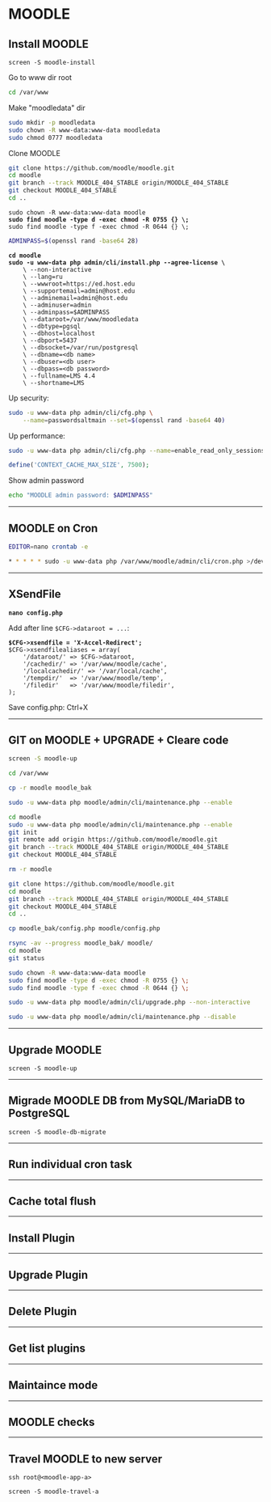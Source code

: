 # MOODLE



## Install MOODLE

```
screen -S moodle-install
```

Go to www dir root

```bash
cd /var/www
```

Make "moodledata" dir

```bash
sudo mkdir -p moodledata
sudo chown -R www-data:www-data moodledata
sudo chmod 0777 moodledata
```

Clone MOODLE

```bash
git clone https://github.com/moodle/moodle.git
cd moodle
git branch --track MOODLE_404_STABLE origin/MOODLE_404_STABLE
git checkout MOODLE_404_STABLE
cd ..
```

<pre class="language-bash"><code class="lang-bash">sudo chown -R www-data:www-data moodle
<strong>sudo find moodle -type d -exec chmod -R 0755 {} \;
</strong>sudo find moodle -type f -exec chmod -R 0644 {} \;
</code></pre>

```bash
ADMINPASS=$(openssl rand -base64 28)
```

<pre class="language-bash"><code class="lang-bash"><strong>cd moodle
</strong><strong>sudo -u www-data php admin/cli/install.php --agree-license \ 
</strong>    \ --non-interactive
    \ --lang=ru
    \ --wwwroot=https://ed.host.edu
    \ --supportemail=admin@host.edu
    \ --adminemail=admin@host.edu
    \ --adminuser=admin
    \ --adminpass=$ADMINPASS
    \ --dataroot=/var/www/moodledata
    \ --dbtype=pgsql
    \ --dbhost=localhost
    \ --dbport=5437
    \ --dbsocket=/var/run/postgresql
    \ --dbname=&#x3C;db name>
    \ --dbuser=&#x3C;db user>
    \ --dbpass=&#x3C;db password>
    \ --fullname=LMS 4.4
    \ --shortname=LMS
</code></pre>

Up security:

```bash
sudo -u www-data php admin/cli/cfg.php \
    --name=passwordsaltmain --set=$(openssl rand -base64 40)
```

Up performance:

```bash
sudo -u www-data php admin/cli/cfg.php --name=enable_read_only_sessions --set=true
```

```php
define('CONTEXT_CACHE_MAX_SIZE', 7500);
```

Show admin password

```bash
echo "MOODLE admin password: $ADMINPASS"
```

***

## MOODLE on Cron

```bash
EDITOR=nano crontab -e
```

```bash
* * * * * sudo -u www-data php /var/www/moodle/admin/cli/cron.php >/dev/null
```

***

## XSendFile

<pre class="language-bash"><code class="lang-bash"><strong>nano config.php
</strong></code></pre>

Add after line `$CFG->dataroot = ...`:

<pre class="language-php"><code class="lang-php"><strong>$CFG->xsendfile = 'X-Accel-Redirect';
</strong>$CFG->xsendfilealiases = array(
    '/dataroot/' => $CFG->dataroot,
    '/cachedir/' => '/var/www/moodle/cache',
    '/localcachedir/' => '/var/local/cache',
    '/tempdir/'  => '/var/www/moodle/temp',
    '/filedir'   => '/var/www/moodle/filedir',
);
</code></pre>

Save config.php: Ctrl+X

***

## GIT on MOODLE + UPGRADE + Cleare code

```bash
screen -S moodle-up
```

```bash
cd /var/www
```

```bash
cp -r moodle moodle_bak
```

```bash
sudo -u www-data php moodle/admin/cli/maintenance.php --enable
```

```bash
cd moodle
sudo -u www-data php moodle/admin/cli/maintenance.php --enable
git init
git remote add origin https://github.com/moodle/moodle.git
git branch --track MOODLE_404_STABLE origin/MOODLE_404_STABLE
git checkout MOODLE_404_STABLE

```

```bash
rm -r moodle
```

```bash
git clone https://github.com/moodle/moodle.git
cd moodle
git branch --track MOODLE_404_STABLE origin/MOODLE_404_STABLE
git checkout MOODLE_404_STABLE
cd ..
```

```bash
cp moodle_bak/config.php moodle/config.php
```

```bash
rsync -av --progress moodle_bak/ moodle/
cd moodle
git status

```

```bash
sudo chown -R www-data:www-data moodle
sudo find moodle -type d -exec chmod -R 0755 {} \;
sudo find moodle -type f -exec chmod -R 0644 {} \;
```

```bash
sudo -u www-data php moodle/admin/cli/upgrade.php --non-interactive
```

```bash
sudo -u www-data php moodle/admin/cli/maintenance.php --disable
```









***

## Upgrade MOODLE

```
screen -S moodle-up
```





***

## Migrade MOODLE DB from MySQL/MariaDB to PostgreSQL

```
screen -S moodle-db-migrate
```



***

## Run individual cron task

***

## Cache total flush

***

## Install Plugin

***

## Upgrade Plugin

***

## Delete Plugin

***

## Get list plugins

***

## Maintaince mode

***

## MOODLE checks

***

## Travel MOODLE to new server

```
ssh root@<moodle-app-a>
```

```
screen -S moodle-travel-a
```

